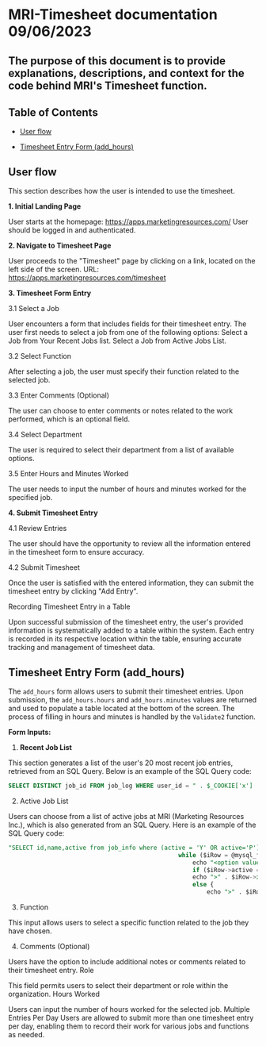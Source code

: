 # MRI-Timesheet documentation 09/06/2023
<h2>The purpose of this document is to provide explanations, descriptions, and context for the code behind MRI's Timesheet function.</h2>

## Table of Contents

- [User flow](##User-flow)

- [Timesheet Entry Form (add_hours)](##Timesheet-Entry-Form-(add_hours))






## User flow
<p>This section describes how the user is intended to use the timesheet.</p>

<b>1. Initial Landing Page</b>

User starts at the homepage: https://apps.marketingresources.com/
User should be logged in and authenticated.

<b>2. Navigate to Timesheet Page</b>

User proceeds to the "Timesheet" page by clicking on a link, located on the left side of the screen.
URL: https://apps.marketingresources.com/timesheet

<b>3. Timesheet Form Entry</b>

3.1 Select a Job

User encounters a form that includes fields for their timesheet entry.
The user first needs to select a job from one of the following options:
Select a Job from Your Recent Jobs list.
Select a Job from Active Jobs List.

3.2 Select Function

After selecting a job, the user must specify their function related to the selected job.

3.3 Enter Comments (Optional)

The user can choose to enter comments or notes related to the work performed, which is an optional field.

3.4 Select Department

The user is required to select their department from a list of available options.

3.5 Enter Hours and Minutes Worked

The user needs to input the number of hours and minutes worked for the specified job.

<b>4. Submit Timesheet Entry</b>

4.1 Review Entries

The user should have the opportunity to review all the information entered in the timesheet form to ensure accuracy.

4.2 Submit Timesheet

Once the user is satisfied with the entered information, they can submit the timesheet entry by clicking "Add Entry".

Recording Timesheet Entry in a Table

<p>Upon successful submission of the timesheet entry, the user's provided information is systematically added to a table within the system. Each entry is recorded in its respective location within the table, ensuring accurate tracking and management of timesheet data.
</p>

## Timesheet Entry Form (add_hours)

The `add_hours` form allows users to submit their timesheet entries. Upon submission, the `add_hours.hours` and `add_hours.minutes` values are returned and used to populate a table located at the bottom of the screen. The process of filling in hours and minutes is handled by the `Validate2` function.

<b>Form Inputs:</b>

1. **Recent Job List**

This section generates a list of the user's 20 most recent job entries, retrieved from an SQL Query. Below is an example of the SQL Query code:
   ```sql
   SELECT DISTINCT job_id FROM job_log WHERE user_id = " . $_COOKIE['x'] . " AND job_id in (select id from job_info where active = 'Y' OR active='P') ORDER BY id desc limit 20"
   ```

2. Active Job List

Users can choose from a list of active jobs at MRI (Marketing Resources Inc.), which is also generated from an SQL Query. Here is an example of the SQL Query code:
``` SQL
"SELECT id,name,active from job_info where (active = 'Y' OR active='P') order by id, name");
                                                while ($iRow = @mysql_fetch_object($pr_jobs)) {
                                                    echo "<option value=\"$iRow->id\"";
                                                    if ($iRow->active == "P") {
                                                    echo ">" . $iRow->id . "  :: " . $iRow->name . "(PENDING)</option>"; }
                                                    else {
                                                        echo ">" . $iRow->id . "  :: " . $iRow->name . "</option>"; }
```
3. Function

This input allows users to select a specific function related to the job they have chosen.

4. Comments (Optional)

Users have the option to include additional notes or comments related to their timesheet entry.
Role

This field permits users to select their department or role within the organization.
Hours Worked

Users can input the number of hours worked for the selected job.
Multiple Entries Per Day
Users are allowed to submit more than one timesheet entry per day, enabling them to record their work for various jobs and functions as needed.

